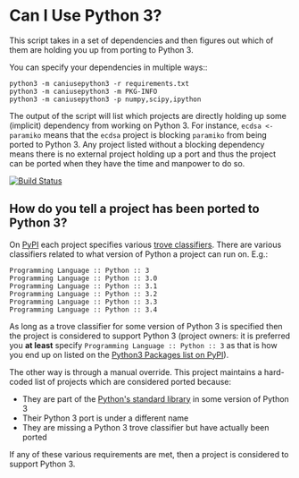 Can I Use Python 3?
===================

This script takes in a set of dependencies and then figures out which
of them are holding you up from porting to Python 3.

You can specify your dependencies in multiple ways::

    python3 -m caniusepython3 -r requirements.txt
    python3 -m caniusepython3 -m PKG-INFO
    python3 -m caniusepython3 -p numpy,scipy,ipython

The output of the script will list which projects are directly holding up some
(implicit) dependency from working on Python 3.
For instance, `ecdsa <- paramiko` means that the `ecdsa` project is blocking
`paramiko` from being ported to Python 3. Any project listed without a
blocking dependency means there is no external project holding up a port and
thus the project can be ported when they have the time and manpower to do so.

<!-- END long_description -->

[![Build Status](https://travis-ci.org/brettcannon/caniusepython3.png?branch=master)](https://travis-ci.org/brettcannon/caniusepython3)


How do you tell a project has been ported to Python 3?
------------------------------------------------------
On [PyPI](https://pypi.python.org/) each project specifies various
[trove classifiers](https://pypi.python.org/pypi?%3Aaction=list_classifiers).
There are various classifiers related to what version of Python a project can
run on. E.g.:

    Programming Language :: Python :: 3
    Programming Language :: Python :: 3.0
    Programming Language :: Python :: 3.1
    Programming Language :: Python :: 3.2
    Programming Language :: Python :: 3.3
    Programming Language :: Python :: 3.4

As long as a trove classifier for some version of Python 3 is specified then the
project is considered to support Python 3 (project owners: it is preferred you
**at least** specify `Programming Language :: Python :: 3` as that is how you
end up on listed on the [Python3 Packages list on PyPI](https://pypi.python.org/pypi?%3Aaction=packages_rss)).

The other way is through a manual override. This project maintains a hard-coded
list of projects which are considered ported because:

* They are part of the [Python's standard library](http://docs.python.org/3/py-modindex.html) in some version of Python 3
* Their Python 3 port is under a different name
* They are missing a Python 3 trove classifier but have actually been ported

If any of these various requirements are met, then a project is considered to
support Python 3.
